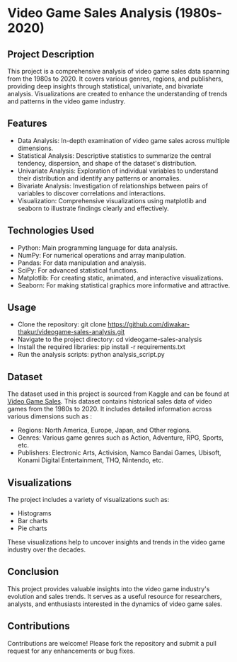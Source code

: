 # Video Game Sales Analysis (1980s-2020)
## Project Description
This project is a comprehensive analysis of video game sales data spanning from the 1980s to 2020. It covers various genres, regions, and publishers, providing deep insights through statistical, univariate, and bivariate analysis. Visualizations are created to enhance the understanding of trends and patterns in the video game industry.

## Features
- Data Analysis: In-depth examination of video game sales across multiple dimensions.
- Statistical Analysis: Descriptive statistics to summarize the central tendency, dispersion, and shape of the dataset's distribution.
- Univariate Analysis: Exploration of individual variables to understand their distribution and identify any patterns or anomalies.
- Bivariate Analysis: Investigation of relationships between pairs of variables to discover correlations and interactions.
- Visualization: Comprehensive visualizations using matplotlib and seaborn to illustrate findings clearly and effectively.

## Technologies Used
- Python: Main programming language for data analysis.
- NumPy: For numerical operations and array manipulation.
- Pandas: For data manipulation and analysis.
- SciPy: For advanced statistical functions.
- Matplotlib: For creating static, animated, and interactive visualizations.
- Seaborn: For making statistical graphics more informative and attractive.

## Usage
- Clone the repository: git clone https://github.com/diwakar-thakur/videogame-sales-analysis.git
- Navigate to the project directory: cd videogame-sales-analysis
- Install the required libraries: pip install -r requirements.txt
- Run the analysis scripts: python analysis_script.py

## Dataset
The dataset used in this project is sourced from Kaggle and can be found at [Video Game Sales](https://www.kaggle.com/datasets/gregorut/videogamesales). This dataset contains historical sales data of video games from the 1980s to 2020. It includes detailed information across various dimensions such as :

- Regions: North America, Europe, Japan, and Other regions.
- Genres: Various game genres such as Action, Adventure, RPG, Sports, etc.
- Publishers: Electronic Arts, Activision, Namco Bandai Games, Ubisoft, Konami Digital Entertainment, THQ, Nintendo, etc.

## Visualizations
The project includes a variety of visualizations such as:

- Histograms
- Bar charts
- Pie charts
  
These visualizations help to uncover insights and trends in the video game industry over the decades.

## Conclusion
This project provides valuable insights into the video game industry's evolution and sales trends. It serves as a useful resource for researchers, analysts, and enthusiasts interested in the dynamics of video game sales.

## Contributions
Contributions are welcome! Please fork the repository and submit a pull request for any enhancements or bug fixes.
